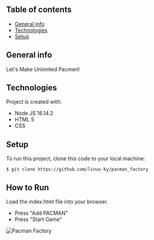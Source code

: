 ## Table of contents
* [General info](#general-info)
* [Technologies](#technologies)
* [Setup](#setup)

## General info
Let's Make Unlimited Pacmen!
	
## Technologies
Project is created with:
* Node JS 16.14.2
* HTML 5
* CSS
	
## Setup
To run this project, clone this code to your local machine:
```
$ git clone https://github.com/linux-ky/pacman_factory
```

## How to Run
Load the index.html file into your browser.
* Press "Add PACMAN"
* Press "Start Game"

![Pacman Factory](assets/img/portfolio/Pacman_game.png?raw=true "Pacman Factory")

